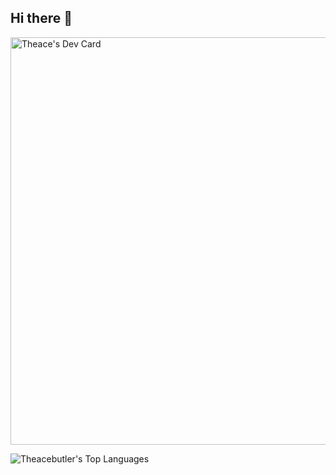 ## Hi there 👋
<a href="https://app.daily.dev/theace92"><img src="https://api.daily.dev/devcards/v2/oDDHtSqDTUPiCnFDEPRJz.png?type=wide&r=nk9" width="652" alt="Theace's Dev Card"/></a>


![Theacebutler's Top Languages](https://github-readme-stats.vercel.app/api/top-langs/?username=theacebutler&theme=dark&show_icons=true&hide_border=true&layout=compact&card_width=500)
<!--
**Theacebutler/Theacebutler** is a ✨ _special_ ✨ repository because its `README.md` (this file) appears on your GitHub profile.

Here are some ideas to get you started:

- 🔭 I’m currently working on ...
- 🌱 I’m currently learning ...
- 👯 I’m looking to collaborate on ...
- 🤔 I’m looking for help with ...
- 💬 Ask me about ...
- 📫 How to reach me: ...
- 😄 Pronouns: ...
- ⚡ Fun fact: ...
-->
